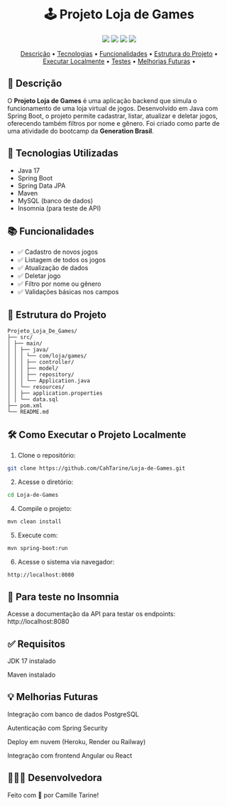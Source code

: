 

<h1 align="center">🕹️ Projeto Loja de Games</h1>

<p align="center">
  <img src="https://img.shields.io/badge/status-em%20desenvolvimento-purple?style=for-the-badge" />
  <img src="https://img.shields.io/badge/Java-17-blueviolet?style=for-the-badge&logo=java&logoColor=white" />
  <img src="https://img.shields.io/badge/Spring_Boot-2.7.5-brightgreen?style=for-the-badge&logo=spring&logoColor=white" />
  <img src="https://img.shields.io/badge/Maven-3.8.6-orange?style=for-the-badge&logo=apachemaven&logoColor=white" />
</p>

<p align="center" >
 <a href="#-descrição">Descrição</a> •
 <a href="#-tecnologias-utilizadas">Tecnologias</a> • 
 <a href="#-funcionalidades">Funcionalidades</a> •
 <a href="#-estrutura-do-projeto">Estrutura do Projeto</a> •
 <a href="#%EF%B8%8F-como-executar-o-projeto-localmente">Executar Localmente</a> •
 <a href="#-para-teste-no-insomnia">Testes</a> •
 <a href="#-melhorias-futuras">Melhorias Futuras</a> •
</p>

##

## 📖 Descrição

O **Projeto Loja de Games** é uma aplicação backend que simula o funcionamento de uma loja virtual de jogos. Desenvolvido em Java com Spring Boot, o projeto permite cadastrar, listar, atualizar e deletar jogos, oferecendo também filtros por nome e gênero. Foi criado como parte de uma atividade do bootcamp da **Generation Brasil**.

##

## 🚀 Tecnologias Utilizadas

- Java 17
- Spring Boot
- Spring Data JPA
- Maven
- MySQL (banco de dados)
- Insomnia (para teste de API)

##

## 📚 Funcionalidades

- ✅ Cadastro de novos jogos
- ✅ Listagem de todos os jogos
- ✅ Atualização de dados
- ✅ Deletar jogo
- ✅ Filtro por nome ou gênero
- ✅ Validações básicas nos campos

###

## 📂 Estrutura do Projeto
```
Projeto_Loja_De_Games/
├── src/
│ ├── main/
│ │ ├── java/
│ │ │ └── com/loja/games/
│ │ │ ├── controller/
│ │ │ ├── model/
│ │ │ ├── repository/
│ │ │ └── Application.java
│ │ └── resources/
│ │ ├── application.properties
│ │ └── data.sql
├── pom.xml
└── README.md
```
##

## 🛠️ Como Executar o Projeto Localmente

1. Clone o repositório:
```bash
git clone https://github.com/CahTarine/Loja-de-Games.git
```
2. Acesse o diretório:
```bash
cd Loja-de-Games
```
4. Compile o projeto:
```bash
mvn clean install
```
5. Execute com:
```bash
mvn spring-boot:run
```
6. Acesse o sistema via navegador:
```bash
http://localhost:8080
```
## 📄 Para teste no Insomnia

Acesse a documentação da API para testar os endpoints:
http://localhost:8080

## ✅ Requisitos

JDK 17 instalado

Maven instalado

## 💡 Melhorias Futuras

Integração com banco de dados PostgreSQL

Autenticação com Spring Security

Deploy em nuvem (Heroku, Render ou Railway)

Integração com frontend Angular ou React

## 👩🏻‍💻 Desenvolvedora

Feito com 💜 por Camille Tarine!
